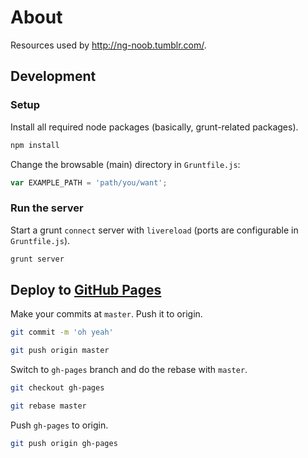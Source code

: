 # About

Resources used by http://ng-noob.tumblr.com/.


## Development

### Setup

Install all required node packages (basically, grunt-related packages).

```sh
npm install
```

Change the browsable (main) directory in `Gruntfile.js`:

```js
var EXAMPLE_PATH = 'path/you/want';
```

### Run the server

Start a grunt `connect` server with `livereload` (ports are configurable in `Gruntfile.js`).

```sh
grunt server
```

## Deploy to [GitHub Pages](http://pages.github.com/)

Make your commits at `master`. Push it to origin.

```sh
git commit -m 'oh yeah'

git push origin master
```

Switch to `gh-pages` branch and do the rebase with `master`.

```sh
git checkout gh-pages

git rebase master
```

Push `gh-pages` to origin.

```sh
git push origin gh-pages
```
